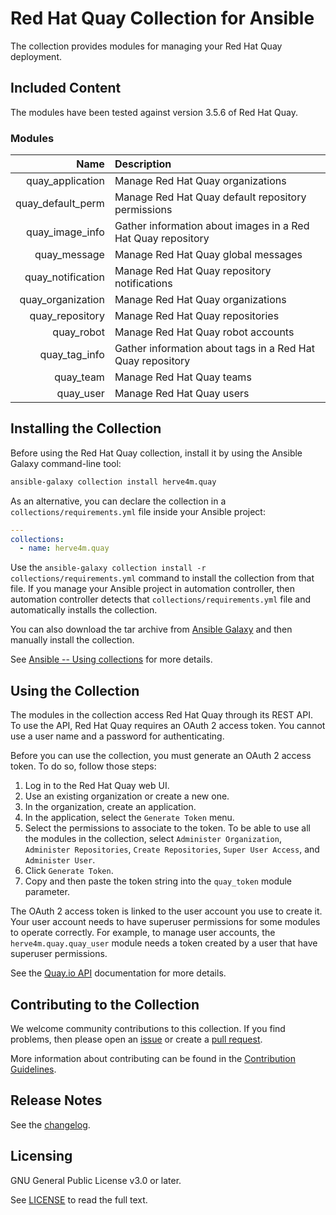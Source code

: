 # Red Hat Quay Collection for Ansible

The collection provides modules for managing your Red Hat Quay deployment.

## Included Content

The modules have been tested against version 3.5.6 of Red Hat Quay.

### Modules
Name | Description
---: | :---
quay_application |  Manage Red Hat Quay organizations
quay_default_perm |  Manage Red Hat Quay default repository permissions
quay_image_info |  Gather information about images in a Red Hat Quay repository
quay_message |  Manage Red Hat Quay global messages
quay_notification |  Manage Red Hat Quay repository notifications
quay_organization |  Manage Red Hat Quay organizations
quay_repository |  Manage Red Hat Quay repositories
quay_robot |  Manage Red Hat Quay robot accounts
quay_tag_info |  Gather information about tags in a Red Hat Quay repository
quay_team |  Manage Red Hat Quay teams
quay_user |  Manage Red Hat Quay users


## Installing the Collection

Before using the Red Hat Quay collection, install it by using the Ansible Galaxy command-line tool:

```bash
ansible-galaxy collection install herve4m.quay
```

As an alternative, you can declare the collection in a `collections/requirements.yml` file inside your Ansible project:

```yaml
---
collections:
  - name: herve4m.quay
```

Use the `ansible-galaxy collection install -r collections/requirements.yml` command to install the collection from that file.
If you manage your Ansible project in automation controller, then automation controller detects that `collections/requirements.yml` file and automatically installs the collection.

You can also download the tar archive from [Ansible Galaxy](https://galaxy.ansible.com/herve4m/quay) and then manually install the collection.

See [Ansible -- Using collections](https://docs.ansible.com/ansible/latest/user_guide/collections_using.html) for more details.


## Using the Collection

The modules in the collection access Red Hat Quay through its REST API.
To use the API, Red Hat Quay requires an OAuth 2 access token.
You cannot use a user name and a password for authenticating.

Before you can use the collection, you must generate an OAuth 2 access token.
To do so, follow those steps:

1. Log in to the Red Hat Quay web UI.
2. Use an existing organization or create a new one.
3. In the organization, create an application.
4. In the application, select the `Generate Token` menu.
5. Select the permissions to associate to the token.
   To be able to use all the modules in the collection, select `Administer Organization`, `Administer Repositories`, `Create Repositories`, `Super User Access`, and `Administer User`.
6. Click `Generate Token`.
7. Copy and then paste the token string into the `quay_token` module parameter.

The OAuth 2 access token is linked to the user account you use to create it.
Your user account needs to have superuser permissions for some modules to operate correctly.
For example, to manage user accounts, the `herve4m.quay.quay_user` module needs a token created by a user that have superuser permissions.

See the [Quay.io API](https://docs.quay.io/api/) documentation for more details.

## Contributing to the Collection

We welcome community contributions to this collection.
If you find problems, then please open an [issue](https://github.com/herve4m/quay-collection/issues) or create a [pull request](https://github.com/herve4m/quay-collection/pulls).

More information about contributing can be found in the [Contribution Guidelines](https://github.com/herve4m/quay-collection/blob/main/CONTRIBUTING.md).


## Release Notes

See the [changelog](https://github.com/herve4m/quay-collection/blob/main/CHANGELOG.rst).


## Licensing

GNU General Public License v3.0 or later.

See [LICENSE](https://www.gnu.org/licenses/gpl-3.0.txt) to read the full text.
